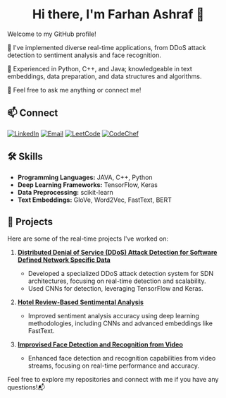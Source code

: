 <div align="center">

# Hi there, I'm Farhan Ashraf 👋

</div>

Welcome to my GitHub profile!

🔹 I've implemented diverse real-time applications, from DDoS attack detection to sentiment analysis and face recognition.

🔹 Experienced in Python, C++, and Java; knowledgeable in text embeddings, data preparation, and data structures and algorithms.

💬 Feel free to ask me anything or connect me!

## 📫 Connect

[![LinkedIn](https://img.shields.io/badge/LinkedIn-Farhan_Ashraf-blue?logo=linkedin&logoColor=white)](https://www.linkedin.com/in/farhan-ashraf-87b01189/)  [![Email](https://img.shields.io/badge/Email-farhanashraf4@gmail.com-red?logo=gmail&logoColor=white)](mailto:farhanashraf4@gmail.com)  [![LeetCode](https://img.shields.io/badge/LeetCode-Farhan_Ashraf-blue?logo=leetcode&logoColor=white)](https://leetcode.com/u/farhanashraf4/)  [![CodeChef](https://img.shields.io/badge/CodeChef-Farhan_Ashraf-orange?logo=codechef&logoColor=white)](https://www.codechef.com/users/farhanashraf)

## 🛠️ Skills

- **Programming Languages:** JAVA, C++, Python
- **Deep Learning Frameworks:** TensorFlow, Keras
- **Data Preprocessing:** scikit-learn
- **Text Embeddings:** GloVe, Word2Vec, FastText, BERT

## 🚀 Projects

Here are some of the real-time projects I've worked on:

1. **[Distributed Denial of Service (DDoS) Attack Detection for Software Defined Network Specific Data](#)**
   - Developed a specialized DDoS attack detection system for SDN architectures, focusing on real-time detection and scalability.
   - Used CNNs for detection, leveraging TensorFlow and Keras.

2. **[Hotel Review-Based Sentimental Analysis](#)**
   - Improved sentiment analysis accuracy using deep learning methodologies, including CNNs and advanced embeddings like FastText.

3. **[Improvised Face Detection and Recognition from Video](#)**
   - Enhanced face detection and recognition capabilities from video streams, focusing on real-time performance and accuracy.
    

Feel free to explore my repositories and connect with me if you have any questions!📬

